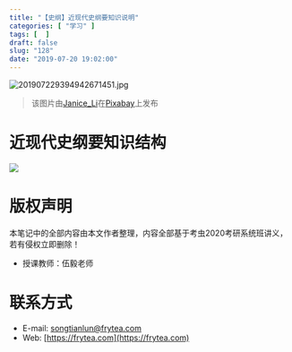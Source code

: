 ```yaml
---
title: "【史纲】近现代史纲要知识说明"
categories: [ "学习" ]
tags: [  ]
draft: false
slug: "128"
date: "2019-07-20 19:02:00"
---
```


![201907229394942671451.jpg](http://frytea-data.test.upcdn.net/201907229394942671451.jpg)
> 该图片由<a href="https://pixabay.com/zh/users/Janice_Li-1529522/?utm_source=link-attribution&amp;utm_medium=referral&amp;utm_campaign=image&amp;utm_content=1016598">Janice_Li</a>在<a href="https://pixabay.com/zh/?utm_source=link-attribution&amp;utm_medium=referral&amp;utm_campaign=image&amp;utm_content=1016598">Pixabay</a>上发布

# 近现代史纲要知识结构

![](https://cdn.nlark.com/yuque/0/2019/png/376635/1562250798636-3affb217-b6bc-4229-9103-897e8cd3e605.png)

# 版权声明

本笔记中的全部内容由本文作者整理，内容全部基于考虫2020考研系统班讲义，若有侵权立即删除！

- 授课教师：伍毅老师

# 联系方式

- E-mail: [songtianlun@frytea.com](mailto:songtianlun@frytea.com)
- Web: [https://frytea.com](https://frytea.com)

